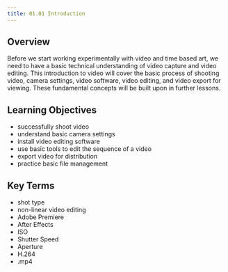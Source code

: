 ```yaml
---
title: 01.01 Introduction
---
```


## Overview

Before we start working experimentally with video and time based art, we need to have a basic technical understanding of video capture and video editing. This introduction to video will cover the basic process of shooting video, camera settings, video software, video editing, and video export for viewing. These fundamental concepts will be built upon in further lessons.

## Learning Objectives

- successfully shoot video
- understand basic camera settings
- install video editing software
- use basic tools to edit the sequence of a video
- export video for distribution
- practice basic file management

## Key Terms

- shot type
- non-linear video editing
- Adobe Premiere
- After Effects
- ISO
- Shutter Speed
- Aperture
- H.264
- .mp4

